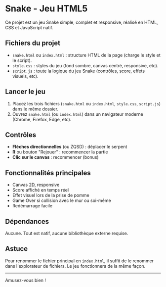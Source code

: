 # Snake - Jeu HTML5

Ce projet est un jeu Snake simple, complet et responsive, réalisé en HTML, CSS et JavaScript natif.

## Fichiers du projet

- `snake.html` ou `index.html` : structure HTML de la page (charge le style et le script).
- `style.css` : styles du jeu (fond sombre, canvas centré, responsive, etc).
- `script.js` : toute la logique du jeu Snake (contrôles, score, effets visuels, etc).

## Lancer le jeu

1. Placez les trois fichiers (`snake.html` ou `index.html`, `style.css`, `script.js`) dans le même dossier.
2. Ouvrez `snake.html` (ou `index.html`) dans un navigateur moderne (Chrome, Firefox, Edge, etc).

## Contrôles

- **Flèches directionnelles** (ou ZQSD) : déplacer le serpent
- **R** ou bouton "Rejouer" : recommencer la partie
- **Clic sur le canvas** : recommencer (bonus)

## Fonctionnalités principales

- Canvas 2D, responsive
- Score affiché en temps réel
- Effet visuel lors de la prise de pomme
- Game Over si collision avec le mur ou soi-même
- Redémarrage facile

## Dépendances

Aucune. Tout est natif, aucune bibliothèque externe requise.

## Astuce

Pour renommer le fichier principal en `index.html`, il suffit de le renommer dans l'explorateur de fichiers. Le jeu fonctionnera de la même façon.

---

Amusez-vous bien !
